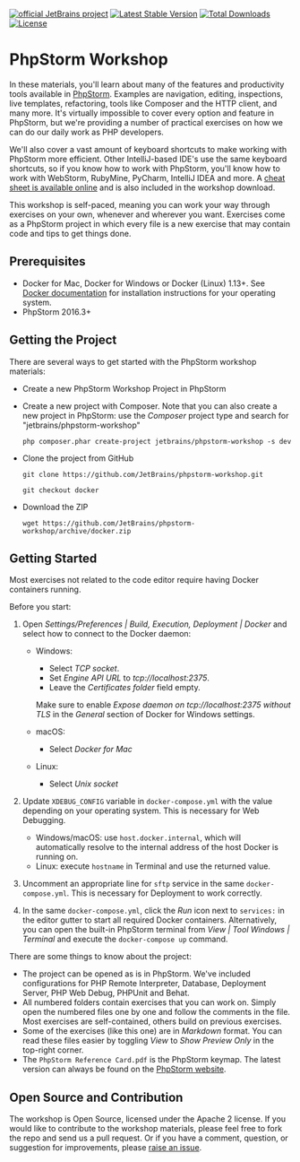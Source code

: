 [![official JetBrains project](http://jb.gg/badges/official.svg)](https://confluence.jetbrains.com/display/ALL/JetBrains+on+GitHub) [![Latest Stable Version](https://poser.pugx.org/jetbrains/phpstorm-workshop/v/stable.png)](https://packagist.org/packages/jetbrains/phpstorm-workshop) [![Total Downloads](https://poser.pugx.org/jetbrains/phpstorm-workshop/downloads.png)](https://packagist.org/packages/jetbrains/phpstorm-workshop) [![License](https://poser.pugx.org/jetbrains/phpstorm-workshop/license.png)](https://packagist.org/packages/jetbrains/phpstorm-workshop)

# PhpStorm Workshop

In these materials, you'll learn about many of the features and productivity tools available
in [PhpStorm](http://www.jetbrains.com/phpstorm). Examples are navigation, editing, inspections, live templates,
refactoring, tools like Composer and the HTTP client, and many more. It's virtually impossible to cover every option and
feature in PhpStorm, but we're providing a number of practical exercises on how we can do our daily work as PHP
developers.

We'll also cover a vast amount of keyboard shortcuts to make working with PhpStorm more efficient. Other IntelliJ-based
IDE's use the same keyboard shortcuts, so if you know how to work with PhpStorm, you'll know how to work with WebStorm,
RubyMine, PyCharm, IntelliJ IDEA and more. A [cheat sheet is available online](http://bit.ly/1Ni0XJ0) and is also
included in the workshop download.

This workshop is self-paced, meaning you can work your way through exercises on your own, whenever and wherever you
want. Exercises come as a PhpStorm project in which every file is a new exercise that may contain code and tips to get
things done.

## Prerequisites

* Docker for Mac, Docker for Windows or Docker (Linux) 1.13+.
  See [Docker documentation](https://docs.docker.com/install/) for installation instructions for your operating system.
* PhpStorm 2016.3+

## Getting the Project

There are several ways to get started with the PhpStorm workshop materials:

* Create a new PhpStorm Workshop Project in PhpStorm

* Create a new project with Composer. Note that you can also create a new project in PhpStorm: use the *Composer*
  project type and search for "jetbrains/phpstorm-workshop"

  `php composer.phar create-project jetbrains/phpstorm-workshop -s dev`

* Clone the project from GitHub

  `git clone https://github.com/JetBrains/phpstorm-workshop.git`

  `git checkout docker`

* Download the ZIP

  `wget https://github.com/JetBrains/phpstorm-workshop/archive/docker.zip`

## Getting Started

Most exercises not related to the code editor require having Docker containers running.

Before you start:

1. Open *Settings/Preferences | Build, Execution, Deployment | Docker* and select how to connect to the Docker daemon:

    * Windows:
        * Select *TCP socket*.
        * Set *Engine API URL* to *tcp://localhost:2375*.
        * Leave the *Certificates folder* field empty.

      Make sure to enable *Expose daemon on tcp://localhost:2375 without TLS* in the *General* section of Docker for
      Windows settings.

    * macOS:

        * Select *Docker for Mac*

    * Linux:
        * Select *Unix socket*

2. Update `XDEBUG_CONFIG` variable in `docker-compose.yml` with the value depending on your operating system. This is
   necessary for Web Debugging.

    * Windows/macOS: use `host.docker.internal`, which will automatically resolve to the internal address of the host
      Docker is running on.
    * Linux: execute `hostname` in Terminal and use the returned value.

3. Uncomment an appropriate line for `sftp` service in the same `docker-compose.yml`. This is necessary for Deployment
   to work correctly.

4. In the same `docker-compose.yml`, click the *Run* icon next to `services:` in the editor gutter to start all required
   Docker containers. Alternatively, you can open the built-in PhpStorm terminal from *View | Tool Windows | Terminal*
   and execute the `docker-compose up` command.

There are some things to know about the project:

* The project can be opened as is in PhpStorm. We've included configurations for PHP Remote Interpreter, Database,
  Deployment Server, PHP Web Debug, PHPUnit and Behat.
* All numbered folders contain exercises that you can work on. Simply open the numbered files one by one and follow the
  comments in the file. Most exercises are self-contained, others build on previous exercises.
* Some of the exercises (like this one) are in *Markdown* format. You can read these files easier by toggling *View*
  to *Show Preview Only* in the top-right corner.
* The `PhpStorm Reference Card.pdf` is the PhpStorm keymap. The latest version can always be found on
  the [PhpStorm website](http://bit.ly/1Ni0XJ0).

## Open Source and Contribution

The workshop is Open Source, licensed under the Apache 2 license. If you would like to contribute to the workshop
materials, please feel free to fork the repo and send us a pull request. Or if you have a comment, question, or
suggestion for improvements, please [raise an issue](https://github.com/JetBrains/phpstorm-workshop/issues).
